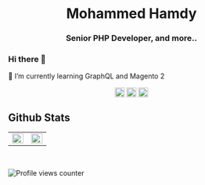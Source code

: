 <h1 align="center">Mohammed Hamdy</h1>
<h3 align="center">Senior PHP Developer, and more..</h3>

### Hi there 👋

🌱 I’m currently learning GraphQL and Magento 2

<p align="center">
<a href="https://www.linkedin.com/in/mo7amad7amdy" target="blank"><img align="center" src="https://cdn.jsdelivr.net/npm/simple-icons@3.0.1/icons/linkedin.svg" alt="mo7amad7amdy" height="20" width="20" /></a>
<a href="https://fb.com/mo7amad7amdy" target="blank"><img align="center" src="https://cdn.jsdelivr.net/npm/simple-icons@3.0.1/icons/facebook.svg" alt="mo7amad7amdy" height="20" width="20" /></a>
<a href="https://www.instagram.com/itsHamdiko" target="blank"><img align="center" src="https://cdn.jsdelivr.net/npm/simple-icons@3.0.1/icons/instagram.svg" alt="mo7amad_7amdy" height="20" width="20" /></a>
</p>


## Github Stats  
<table><tr><td valign="top" width="50%">

<img src="https://github-readme-stats.vercel.app/api?username=Mo7amad7amdy&show_icons=true&count_private=true&hide_border=true" align="left" style="width: 100%" />

</td><td valign="top" width="50%">

<img src="https://github-readme-stats.vercel.app/api/top-langs/?username=Mo7amad7amdy&hide_border=true&layout=compact" align="left" style="width: 100%" />

</td></tr></table>  

<br/>  


![Profile views counter](https://komarev.com/ghpvc/?username=Mo7amad7amdy&color=blueviolet&style=flat-square)  

<!--
**Mo7amad7amdy/Mo7amad7amdy** is a ✨ _special_ ✨ repository because its `README.md` (this file) appears on your GitHub profile.

Here are some ideas to get you started:

- 🔭 I’m currently working on ...
- 🌱 I’m currently learning GraphQL
- 👯 I’m looking to collaborate on ...
- 🤔 I’m looking for help with ...
- 💬 Ask me about ...
- 📫 How to reach me: ...
- 😄 Pronouns: ...
- ⚡ Fun fact: ...
-->

  

